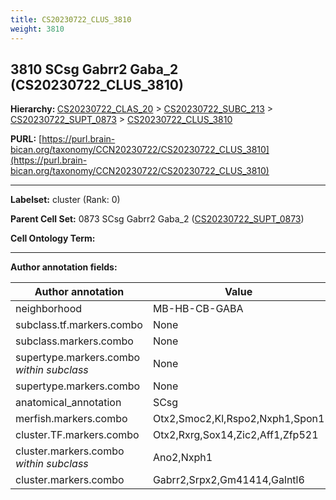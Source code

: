```yaml
---
title: CS20230722_CLUS_3810
weight: 3810
---
```

## 3810 SCsg Gabrr2 Gaba_2 (CS20230722_CLUS_3810)
<b>Hierarchy: </b>
[CS20230722_CLAS_20](../CS20230722_CLAS_20) >
[CS20230722_SUBC_213](../CS20230722_SUBC_213) >
[CS20230722_SUPT_0873](../CS20230722_SUPT_0873) >
[CS20230722_CLUS_3810](../CS20230722_CLUS_3810)

**PURL:** [https://purl.brain-bican.org/taxonomy/CCN20230722/CS20230722_CLUS_3810](https://purl.brain-bican.org/taxonomy/CCN20230722/CS20230722_CLUS_3810)

---


**Labelset:** cluster (Rank: 0)

**Parent Cell Set:** 0873 SCsg Gabrr2 Gaba_2 ([CS20230722_SUPT_0873](../CS20230722_SUPT_0873))



**Cell Ontology Term:** 

[MARKER GENES.]: #


---

[TRANSFERRED ANNOTATIONS.]: #


[AUTHOR ANNOTATION FIELDS.]: #


**Author annotation fields:**

| Author annotation | Value |
|-------------------|-------|
|neighborhood|MB-HB-CB-GABA|
|subclass.tf.markers.combo|None|
|subclass.markers.combo|None|
|supertype.markers.combo _within subclass_|None|
|supertype.markers.combo|None|
|anatomical_annotation|SCsg|
|merfish.markers.combo|Otx2,Smoc2,Kl,Rspo2,Nxph1,Spon1|
|cluster.TF.markers.combo|Otx2,Rxrg,Sox14,Zic2,Aff1,Zfp521|
|cluster.markers.combo _within subclass_|Ano2,Nxph1|
|cluster.markers.combo|Gabrr2,Srpx2,Gm41414,Galntl6|
